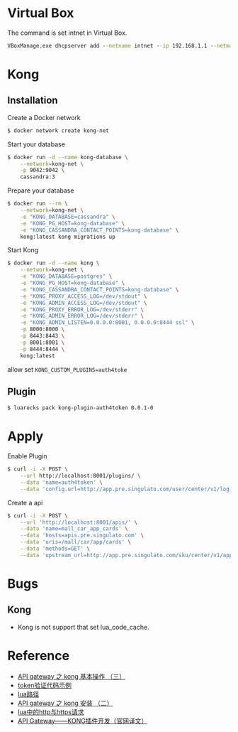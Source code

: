 # Virtual Box
The command is set intnet in Virtual Box.
```cmd
VBoxManage.exe dhcpserver add --netname intnet --ip 192.168.1.1 --netmask 255.255.255.0 --lowerip 192.168.1.100 --upperip 192.168.1.200 --enable
```
# Kong
## Installation
Create a Docker network
```bash
$ docker network create kong-net
```
Start your database
```bash
$ docker run -d --name kong-database \
    --network=kong-net \
    -p 9042:9042 \
    cassandra:3
```

Prepare your database
```bash
$ docker run --rm \
    --network=kong-net \
    -e "KONG_DATABASE=cassandra" \
    -e "KONG_PG_HOST=kong-database" \
    -e "KONG_CASSANDRA_CONTACT_POINTS=kong-database" \
    kong:latest kong migrations up
```
Start Kong
```bash
$ docker run -d --name kong \
    --network=kong-net \
    -e "KONG_DATABASE=postgres" \
    -e "KONG_PG_HOST=kong-database" \
    -e "KONG_CASSANDRA_CONTACT_POINTS=kong-database" \
    -e "KONG_PROXY_ACCESS_LOG=/dev/stdout" \
    -e "KONG_ADMIN_ACCESS_LOG=/dev/stdout" \
    -e "KONG_PROXY_ERROR_LOG=/dev/stderr" \
    -e "KONG_ADMIN_ERROR_LOG=/dev/stderr" \
    -e "KONG_ADMIN_LISTEN=0.0.0.0:8001, 0.0.0.0:8444 ssl" \
    -p 8000:8000 \
    -p 8443:8443 \
    -p 8001:8001 \
    -p 8444:8444 \
    kong:latest
```
allow set `KONG_CUSTOM_PLUGINS=auth4toke`

## Plugin
```bash
$ luarocks pack kong-plugin-auth4token 0.0.1-0
```
# Apply
Enable Plugin
```bash
$ curl -i -X POST \
    --url http://localhost:8001/plugins/ \
    --data 'name=auth4token' \
    --data 'config.url=http://app.pre.singulato.com/user/center/v1/login/user/token'
```
Create a api
```bash
$ curl -i -X POST \
    --url 'http://localhost:8001/apis/' \
    --data 'name=mall_car_app_cards' \
    --data 'hosts=apis.pre.singulato.com' \
    --data 'uris=/mall/car/app/cards' \
    --data 'methods=GET' \
    --data 'upstream_url=http://app.pre.singulato.com/sku/center/v1/app/cards'
```
# Bugs

## Kong
 - Kong is not support that set lua_code_cache.

# Reference
 * [API gateway 之 kong 基本操作 （三）](https://www.cnblogs.com/chenjinxi/p/8724564.html)
 * [token验证代码示例](https://github.com/FlyingShit-XinHuang/kong-auth-demo)
 * [lua路径](https://blog.csdn.net/rheostat/article/details/17284493)
 * [API gateway 之 kong 安装 （二）](http://www.cnblogs.com/chenjinxi/p/8723558.html)
 * [lua中的http与https请求](https://blog.csdn.net/xiejunna/article/details/53445342)
 * [API Gateway——KONG插件开发（官网译文）](https://www.jianshu.com/p/548586579ff2)

